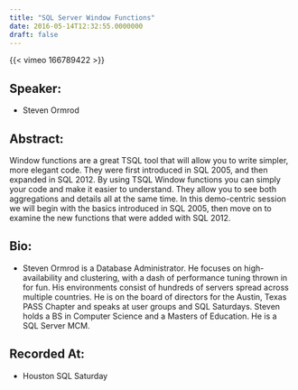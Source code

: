 ```yaml
---
title: "SQL Server Window Functions"
date: 2016-05-14T12:32:55.0000000
draft: false
---
```


{{< vimeo 166789422 >}}

## Speaker:

 - Steven Ormrod

## Abstract:

<p>Window functions are a great TSQL tool that will allow you to write simpler, more elegant code. They were first introduced in SQL 2005, and then expanded in SQL 2012. By using TSQL Window functions you can simply your code and make it easier to understand. They allow you to see both aggregations and details all at the same time. In this demo-centric session we will begin with the basics introduced in SQL 2005, then move on to examine the new functions that were added with SQL 2012.</p>

## Bio:

 - <p>Steven Ormrod is a Database Administrator. He focuses on high-availability  and clustering, with a dash of performance tuning thrown in for fun. His environments consist of hundreds of servers spread across multiple countries. He is on the board of directors for the Austin, Texas PASS Chapter and speaks at user groups and SQL Saturdays. Steven holds a BS in Computer Science and a Masters of Education. He is a SQL Server MCM.</p>

## Recorded At:

 - Houston SQL Saturday

